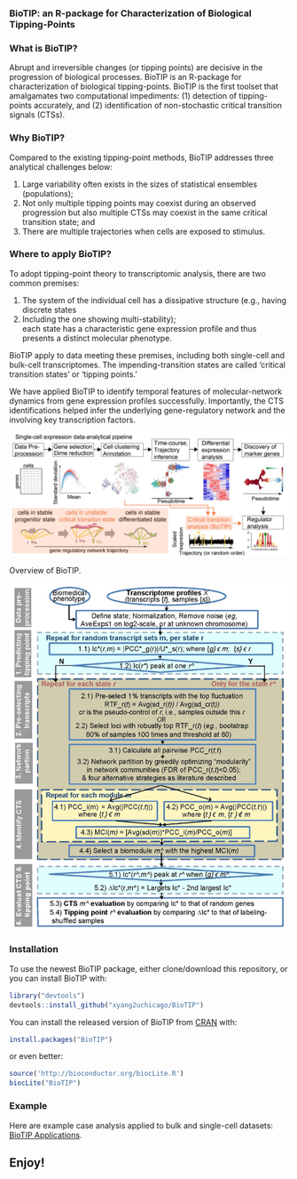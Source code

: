 ### BioTIP: an R-package for Characterization of Biological Tipping-Points
### What is BioTIP?
Abrupt and irreversible changes (or tipping points) are decisive in the progression of biological processes. BioTIP is an R-package for characterization of biological tipping-points. BioTIP is the first toolset that amalgamates two computational impediments: (1) detection of tipping-points accurately, and (2) identification of non-stochastic critical transition signals (CTSs). 

### Why BioTIP?
Compared to the existing tipping-point methods, BioTIP addresses three analytical challenges below:  

1. Large variability often exists in the sizes of statistical ensembles (populations);  
2. Not only multiple tipping points may coexist during an observed progression but also multiple CTSs may coexist in the same critical transition state; and  
3. There are multiple trajectories when cells are exposed to stimulus.

### Where to apply BioTIP?
To adopt tipping-point theory to transcriptomic analysis, there are two common premises:  

1. The system of the individual cell has a dissipative structure (e.g., having discrete states 
2. Including the one showing multi-stability);  
each state has a characteristic gene expression profile and thus presents a distinct molecular phenotype.  

BioTIP apply to data meeting these premises, including both single-cell and bulk-cell transcriptomes. The impending-transition states are called ‘critical transition states’ or ‘tipping points.’

We have applied BioTIP to identify temporal features of molecular-network dynamics from gene expression profiles successfully. Importantly, the CTS identifications helped infer the underlying gene-regulatory network and the involving key transcription factors.


![](imgs/Fig1_scRNARNAseq_pipeline_2021_xy.jpg)

Overview of BioTIP.

![](imgs/FigS1_BioTIP_pipeline_detailed_v7.jpg)

### Installation
To use the newest BioTIP package, either clone/download this repository, or you can install BioTIP with:

```r
library("devtools")
devtools::install_github("xyang2uchicago/BioTIP")
```

You can install the released version of BioTIP from [CRAN](https://CRAN.R-project.org) with:

``` r
install.packages("BioTIP")
```
or even better:
``` r
source('http://bioconductor.org/biocLite.R')
biocLite("BioTIP")
```

### Example
Here are example case analysis applied to bulk and single-cell datasets:
[BioTIP Applications](https://github.com/xyang2uchicago/BioTIP_application).

## Enjoy!

